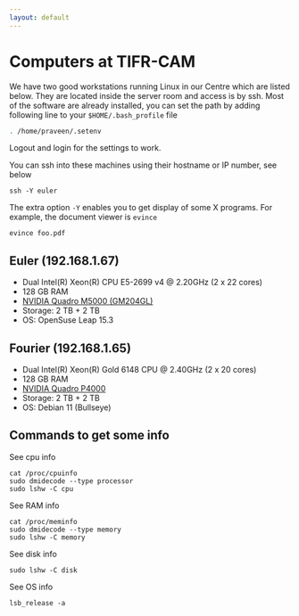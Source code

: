 ```yaml
---
layout: default
---
```


# Computers at TIFR-CAM

We have two good workstations running Linux in our Centre which are listed below. They are located inside the server room and access is by ssh. Most of the software are already installed, you can set the path by adding following line to your `$HOME/.bash_profile` file

```bash
. /home/praveen/.setenv
```

Logout and login for the settings to work.

You can ssh into these machines using their hostname or IP number, see below

```shell
ssh -Y euler
```

The extra option `-Y` enables you to get display of some X programs. For example, the document viewer is `evince`

```shell
evince foo.pdf
```

## Euler (192.168.1.67)

* Dual Intel(R) Xeon(R) CPU E5-2699 v4 @ 2.20GHz (2 x 22 cores)
* 128 GB RAM
* [NVIDIA Quadro M5000    (GM204GL)](https://videocardz.net/nvidia-quadro-m5000)
* Storage: 2 TB + 2 TB
* OS: OpenSuse Leap 15.3

## Fourier (192.168.1.65)

* Dual Intel(R) Xeon(R) Gold 6148 CPU @ 2.40GHz (2 x 20 cores)
* 128 GB RAM
* [NVIDIA Quadro P4000](https://videocardz.net/nvidia-quadro-p4000)
* Storage: 2 TB + 2 TB
* OS: Debian 11 (Bullseye)

## Commands to get some info

See cpu info

```shell
cat /proc/cpuinfo
sudo dmidecode --type processor
sudo lshw -C cpu
```

See RAM info

```shell
cat /proc/meminfo
sudo dmidecode --type memory
sudo lshw -C memory
```

See disk info

```shell
sudo lshw -C disk
```

See OS info

```shell
lsb_release -a
```
